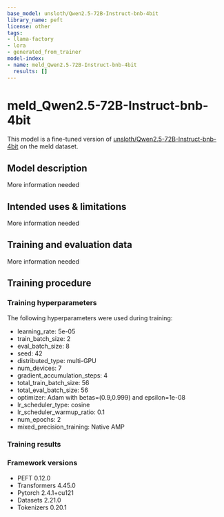 ```yaml
---
base_model: unsloth/Qwen2.5-72B-Instruct-bnb-4bit
library_name: peft
license: other
tags:
- llama-factory
- lora
- generated_from_trainer
model-index:
- name: meld_Qwen2.5-72B-Instruct-bnb-4bit
  results: []
---
```


<!-- This model card has been generated automatically according to the information the Trainer had access to. You
should probably proofread and complete it, then remove this comment. -->

# meld_Qwen2.5-72B-Instruct-bnb-4bit

This model is a fine-tuned version of [unsloth/Qwen2.5-72B-Instruct-bnb-4bit](https://huggingface.co/unsloth/Qwen2.5-72B-Instruct-bnb-4bit) on the meld dataset.

## Model description

More information needed

## Intended uses & limitations

More information needed

## Training and evaluation data

More information needed

## Training procedure

### Training hyperparameters

The following hyperparameters were used during training:
- learning_rate: 5e-05
- train_batch_size: 2
- eval_batch_size: 8
- seed: 42
- distributed_type: multi-GPU
- num_devices: 7
- gradient_accumulation_steps: 4
- total_train_batch_size: 56
- total_eval_batch_size: 56
- optimizer: Adam with betas=(0.9,0.999) and epsilon=1e-08
- lr_scheduler_type: cosine
- lr_scheduler_warmup_ratio: 0.1
- num_epochs: 2
- mixed_precision_training: Native AMP

### Training results



### Framework versions

- PEFT 0.12.0
- Transformers 4.45.0
- Pytorch 2.4.1+cu121
- Datasets 2.21.0
- Tokenizers 0.20.1